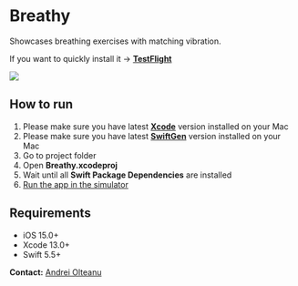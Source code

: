 # Breathy

Showcases breathing exercises with matching vibration.

If you want to quickly install it -> **[TestFlight](https://testflight.apple.com/join/raYVCtzH)** 

![](READMEAssets/Breathy-Github-video.gif)

## How to run
1. Please make sure you have latest **[Xcode](https://apps.apple.com/ro/app/xcode/id497799835?mt=12)** version installed on your Mac
2. Please make sure you have latest **[SwiftGen](https://github.com/SwiftGen/SwiftGen)** version installed on your Mac
4. Go to project folder
6. Open **Breathy.xcodeproj**
7. Wait until all **Swift Package Dependencies** are installed
8. [Run the app in the simulator](https://developer.apple.com/documentation/xcode/running_your_app_in_the_simulator_or_on_a_device) 

## Requirements

- iOS 15.0+
- Xcode 13.0+
- Swift 5.5+

**Contact:** [Andrei Olteanu](hello@andreiolteanu.com)
